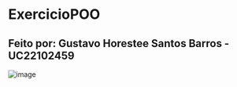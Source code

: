 # ExercicioPOO
## Feito por: Gustavo Horestee Santos Barros - UC22102459
![image](https://github.com/GustavoHoreste/ExercicioPOO/assets/101297032/ae2c116a-3887-4810-aa91-14e72f4c804d)

